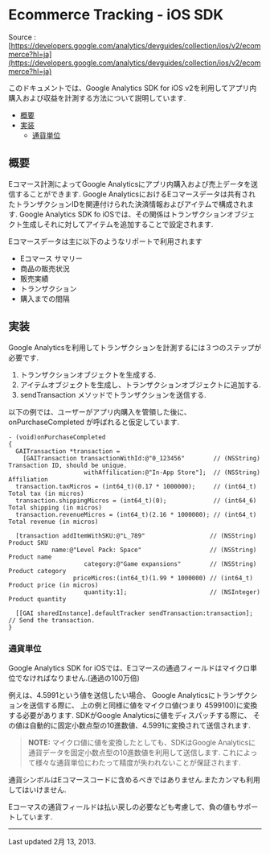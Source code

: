 # Ecommerce Tracking - iOS SDK

Source : [https://developers.google.com/analytics/devguides/collection/ios/v2/ecommerce?hl=ja](https://developers.google.com/analytics/devguides/collection/ios/v2/ecommerce?hl=ja)

このドキュメントでは、Google Analytics SDK for iOS v2を利用してアプリ内購入および収益を計測する方法について説明しています.

- [概要](#overview)
- [実装](#implementation)
    - [通貨単位](#currency-type)

## <a name="overview"></a>概要

Eコマース計測によってGoogle Analyticsにアプリ内購入および売上データを送信することができます.
Google AnalyticsにおけるEコマースデータは共有されたトランザクションIDを関連付けられた決済情報およびアイテムで構成されます.
Google Analytics SDK fo iOSでは、その関係はトランザクションオブジェクト生成しそれに対してアイテムを追加することで設定されます.

Eコマースデータは主に以下のようなリポートで利用されます

- Eコマース サマリー
- 商品の販売状況
- 販売実績
- トランザクション
- 購入までの間隔

## <a name="implementation"></a>実装

Google Analyticsを利用してトランザクションを計測するには３つのステップが必要です.

1. トランザクションオブジェクトを生成する.
2. アイテムオブジェクトを生成し、トランザクションオブジェクトに追加する.
3. sendTransaction メソッドでトランザクションを送信する.

以下の例では、ユーザーがアプリ内購入を管領した後に、onPurchaseCompleted が呼ばれると仮定しています.

```
- (void)onPurchaseCompleted
{
  GAITransaction *transaction = 
    [GAITransaction transactionWithId:@"0_123456"        // (NSString) Transaction ID, should be unique.
                     withAffilication:@"In-App Store"];  // (NSString) Affiliation
  transaction.taxMicros = (int64_t)(0.17 * 1000000);     // (int64_t) Total tax (in micros)
  transaction.shippingMicros = (int64_t)(0);             // (int64_6) Total shipping (in micros)
  transaction.revenueMicros = (int64_t)(2.16 * 1000000); // (int64_t) Total revenue (in micros)
  
  [transaction addItemWithSKU:@"L_789"                  // (NSString) Product SKU
            name:@"Level Pack: Space"                   // (NSString) Product name
                     category:@"Game expansions"        // (NSString) Product category
                  priceMicros:(int64_t)(1.99 * 1000000) // (int64_t) Product price (in micros)
                     quantity:1];                       // (NSInteger) Product quantity
        
  [[GAI sharedInstance].defaultTracker sendTransaction:transaction]; // Send the transaction.
}
```

### <a name="currency-type"></a>通貨単位

Google Analytics SDK for iOSでは、Eコマースの通過フィールドはマイクロ単位でなければなりません.(通過の100万倍)

例えは、4.5991という値を送信したい場合、
Google Analyticsにトランザクションを送信する際に、
上の例と同様に値をマイクロ値(つまり 4599100)に変換する必要があります.
SDKがGoogle Analyticsに値をディスパッチする際に、
その値は自動的に固定小数点型の10進数値、4.5991に変換されて送信されます.

>**NOTE:** マイクロ値に値を変換したとしても、SDKはGoogle Analyticsに通貨データを固定小数点型の10進数値を利用して送信します. これによって様々な通貨単位にわたって精度が失われないことが保証されます.

通貨シンボルはEコマースコードに含めるべきではありません.またカンマも利用してはいけません.

Eコーマスの通貨フィールドは払い戻しの必要なども考慮して、負の値もサポートしています.

- - - 

Last updated 2月 13, 2013.